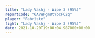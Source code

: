 ```yaml
---
title: "Lady Vashj - Wipe 3 (95%)"
reportCode: "6AVWPgm8tYbcFC2q"
player: "Fabrïste"
fight: "Lady Vashj - Wipe 3 (95%)"
date: 2021-10-20T19:00:04.987000+00:00
---
```


